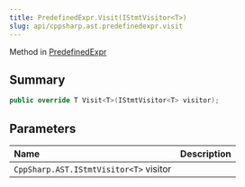 ```yaml
---
title: PredefinedExpr.Visit(IStmtVisitor<T>)
slug: api/cppsharp.ast.predefinedexpr.visit
---
```

Method in [PredefinedExpr](/api/cppsharp/ast/predefinedexpr)

## Summary



```csharp
public override T Visit<T>(IStmtVisitor<T> visitor);
```

## Parameters

|Name|Description|
|:---|:---|
|`CppSharp.AST.IStmtVisitor<T>` visitor||

